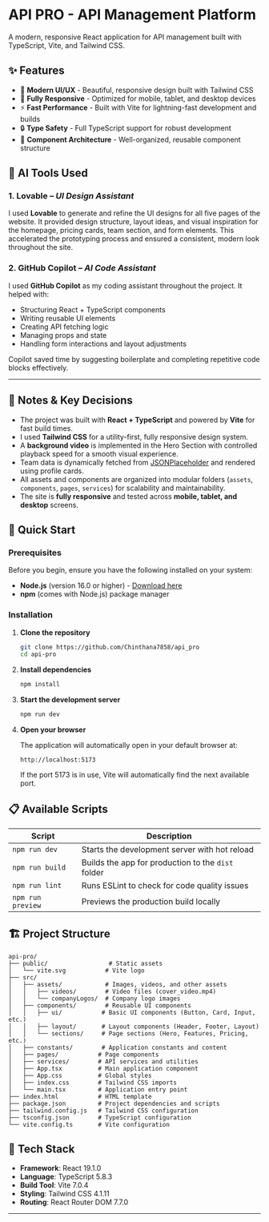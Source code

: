 # API PRO - API Management Platform

A modern, responsive React application for API management built with TypeScript, Vite, and Tailwind CSS.

## ✨ Features

- 🎨 **Modern UI/UX** - Beautiful, responsive design built with Tailwind CSS
- 📱 **Fully Responsive** - Optimized for mobile, tablet, and desktop devices
- ⚡ **Fast Performance** - Built with Vite for lightning-fast development and builds
- 🔒 **Type Safety** - Full TypeScript support for robust development
- 🧩 **Component Architecture** - Well-organized, reusable component structure

## 🧠 AI Tools Used

### 1. **Lovable** – *UI Design Assistant*
I used **Lovable** to generate and refine the UI designs for all five pages of the website. It provided design structure, layout ideas, and visual inspiration for the homepage, pricing cards, team section, and form elements. This accelerated the prototyping process and ensured a consistent, modern look throughout the site.

### 2. **GitHub Copilot** – *AI Code Assistant*
I used **GitHub Copilot** as my coding assistant throughout the project. It helped with:
- Structuring React + TypeScript components
- Writing reusable UI elements
- Creating API fetching logic
- Managing props and state
- Handling form interactions and layout adjustments

Copilot saved time by suggesting boilerplate and completing repetitive code blocks effectively.

---

## 📝 Notes & Key Decisions

- The project was built with **React + TypeScript** and powered by **Vite** for fast build times.
- I used **Tailwind CSS** for a utility-first, fully responsive design system.
- A **background video** is implemented in the Hero Section with controlled playback speed for a smooth visual experience.
- Team data is dynamically fetched from [JSONPlaceholder](https://jsonplaceholder.typicode.com/users) and rendered using profile cards.
- All assets and components are organized into modular folders (`assets`, `components`, `pages`, `services`) for scalability and maintainability.
- The site is **fully responsive** and tested across **mobile, tablet, and desktop** screens.

## 🚀 Quick Start

### Prerequisites

Before you begin, ensure you have the following installed on your system:

- **Node.js** (version 16.0 or higher) - [Download here](https://nodejs.org/)
- **npm** (comes with Node.js) package manager

### Installation

1. **Clone the repository**
   ```bash
   git clone https://github.com/Chinthana7858/api_pro
   cd api-pro
   ```

2. **Install dependencies**
   ```bash
   npm install
   ```

3. **Start the development server**
   ```bash
   npm run dev
   ```

4. **Open your browser**
   
   The application will automatically open in your default browser at:
   ```
   http://localhost:5173
   ```

   If the port 5173 is in use, Vite will automatically find the next available port.

## 📋 Available Scripts

| Script | Description |
|--------|-------------|
| `npm run dev` | Starts the development server with hot reload |
| `npm run build` | Builds the app for production to the `dist` folder |
| `npm run lint` | Runs ESLint to check for code quality issues |
| `npm run preview` | Previews the production build locally |

## 🏗️ Project Structure

```
api-pro/
├── public/                 # Static assets
│   └── vite.svg           # Vite logo
├── src/
│   ├── assets/            # Images, videos, and other assets
│   │   ├── videos/        # Video files (cover_video.mp4)
│   │   └── companyLogos/  # Company logo images
│   ├── components/        # Reusable UI components
│   │   ├── ui/           # Basic UI components (Button, Card, Input, etc.)
│   │   ├── layout/       # Layout components (Header, Footer, Layout)
│   │   └── sections/     # Page sections (Hero, Features, Pricing, etc.)
│   ├── constants/        # Application constants and content
│   ├── pages/           # Page components
│   ├── services/        # API services and utilities
│   ├── App.tsx          # Main application component
│   ├── App.css          # Global styles
│   ├── index.css        # Tailwind CSS imports
│   └── main.tsx         # Application entry point
├── index.html           # HTML template
├── package.json         # Project dependencies and scripts
├── tailwind.config.js   # Tailwind CSS configuration
├── tsconfig.json        # TypeScript configuration
└── vite.config.ts       # Vite configuration
```

## 🎨 Tech Stack

- **Framework**: React 19.1.0
- **Language**: TypeScript 5.8.3
- **Build Tool**: Vite 7.0.4
- **Styling**: Tailwind CSS 4.1.11
- **Routing**: React Router DOM 7.7.0
---

